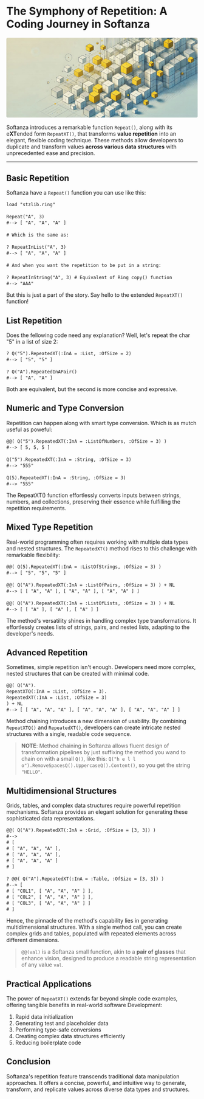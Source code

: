 # The Symphony of Repetition: A Coding Journey in Softanza
![Symphony of Repetition in Softanza, by Microsoft Image AI](../images/stz-repeat-function.jpg)

Softanza introduces a remarkable function `Repeat()`, along with its e**XT**ended form `RepeatXT()`, that transforms **value repetition** into an elegant, flexible coding technique. These methods allow developers to duplicate and transform values **across various data structures** with unprecedented ease and precision.

---

## Basic Repetition

Softanza have a `Repeat()` function you can use like this:

```ring
load "stzlib.ring"

Repeat("A", 3)
#--> [ "A", "A", "A" ]

# Which is the same as:

? RepeatInList("A", 3)
#--> [ "A", "A", "A" ]

# And when you want the repetition to be put in a string:

? RepeatInString("A", 3) # Equivalent of Ring copy() function
#--> "AAA"
```

But this is just a part of the story. Say hello to the extended `RepeatXT()` function!

## List Repetition

Does the fellowing code need any explanation? Well, let's repeat the char "5" in a list of size 2:

```ring
? Q("5").RepeatedXT(:InA = :List, :OfSize = 2)
#--> [ "5", "5" ]

? Q("A").RepeatedInAPair()
#--> [ "A", "A" ]
```

Both are equivalent, but the second is more concise and expressive.

## Numeric and Type Conversion

Repetition can happen along with smart type conversion. Which is as mutch useful as poweful:

```ring
@@( Q("5").RepeatedXT(:InA = :ListOfNumbers, :OfSize = 3) )
#--> [ 5, 5, 5 ]

Q("5").RepeatedXT(:InA = :String, :OfSize = 3)
#--> "555"

Q(5).RepeatedXT(:InA = :String, :OfSize = 3)
#--> "555"
```
The RepeatXT() function effortlessly converts inputs between strings, numbers, and collections, preserving their essence while fulfilling the repetition requirements.

## Mixed Type Repetition

Real-world programming often requires working with multiple data types and nested structures. The `RepeatedXT()` method rises to this challenge with remarkable flexibility:

```ring
@@( Q(5).RepeatedXT(:InA = :ListOfStrings, :OfSize = 3) )
#--> [ "5", "5", "5" ]

@@( Q("A").RepeatedXT(:InA = :ListOfPairs, :OfSize = 3) ) + NL
#--> [ [ "A", "A" ], [ "A", "A" ], [ "A", "A" ] ]

@@( Q("A").RepeatedXT(:InA = :ListOfLists, :OfSize = 3) ) + NL
#--> [ [ "A" ], [ "A" ], [ "A" ] ]
```
The method's versatility shines in handling complex type transformations. It effortlessly creates lists of strings, pairs, and nested lists, adapting to the developer's needs.

## Advanced Repetition

Sometimes, simple repetition isn't enough. Developers need more complex, nested structures that can be created with minimal code.

```ring
@@( Q("A").
RepeatXTQ(:InA = :List, :OfSize = 3).
RepeatedXT(:InA = :List, :OfSize = 3)
) + NL
#--> [ [ "A", "A", "A" ], [ "A", "A", "A" ], [ "A", "A", "A" ] ]
```
Method chaining introduces a new dimension of usability. By combining `RepeatXTQ()` and `RepeatedXT()`, developers can create intricate nested structures with a single, readable code sequence.

>**NOTE**: Method chaining in Softanza allows fluent design of transformation pipelines by just suffixing the method you wand to chain on with a small `Q()`, like this: `Q("h e l l o").RemoveSpacesQ().UppercaseQ().Content()`, so you get the string `"HELLO"`.

## Multidimensional Structures

Grids, tables, and complex data structures require powerful repetition mechanisms. Softanza provides an elegant solution for generating these sophisticated data representations.

```ring
@@( Q("A").RepeatedXT(:InA = :Grid, :OfSize = [3, 3]) )
#-->
# [
# [ "A", "A", "A" ],
# [ "A", "A", "A" ],
# [ "A", "A", "A" ]
# ]

? @@( Q("A").RepeatedXT(:InA = :Table, :OfSize = [3, 3]) )
#--> [
# [ "COL1", [ "A", "A", "A" ] ],
# [ "COL2", [ "A", "A", "A" ] ],
# [ "COL3", [ "A", "A", "A" ] ]
# ]
```
Hence, the pinnacle of the method's capability lies in generating multidimensional structures. With a single method call, you can create complex grids and tables, populated with repeated elements across different dimensions.

>`@@(val)` is a Softanza small function, akin to a **pair of glasses** that enhance vision, designed to produce a readable string representation of any value `val`.

## Practical Applications

The power of `RepeatXT()` extends far beyond simple code examples, offering tangible benefits in real-world software Development:
1. Rapid data initialization
2. Generating test and placeholder data
3. Performing type-safe conversions
4. Creating complex data structures efficiently
5. Reducing boilerplate code

## Conclusion

Softanza's repetition feature transcends traditional data manipulation approaches. It offers a concise, powerful, and intuitive way to generate, transform, and replicate values across diverse data types and structures.